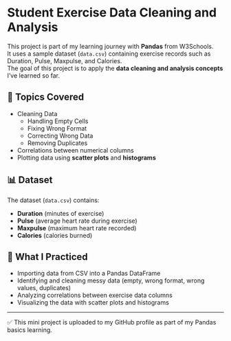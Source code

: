 # Student Exercise Data Cleaning and Analysis

This project is part of my learning journey with **Pandas** from W3Schools.  
It uses a sample dataset (`data.csv`) containing exercise records such as Duration, Pulse, Maxpulse, and Calories.  
The goal of this project is to apply the **data cleaning and analysis concepts** I’ve learned so far.

## 📌 Topics Covered
- Cleaning Data  
  - Handling Empty Cells  
  - Fixing Wrong Format  
  - Correcting Wrong Data  
  - Removing Duplicates  
- Correlations between numerical columns  
- Plotting data using **scatter plots** and **histograms**

## 📊 Dataset
The dataset (`data.csv`) contains:
- **Duration** (minutes of exercise)  
- **Pulse** (average heart rate during exercise)  
- **Maxpulse** (maximum heart rate recorded)  
- **Calories** (calories burned)  

## 🚀 What I Practiced
- Importing data from CSV into a Pandas DataFrame  
- Identifying and cleaning messy data (empty, wrong format, wrong values, duplicates)  
- Analyzing correlations between exercise data columns  
- Visualizing the data with scatter plots and histograms  

---
✅ This mini project is uploaded to my GitHub profile as part of my Pandas basics learning.
